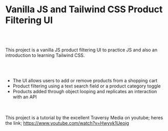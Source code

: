 <h1>Vanilla JS and Tailwind CSS Product Filtering UI</h1>
<br></br>

This project is a vanilla JS product filtering UI to practice JS and also an introduction to learning Tailwind CSS.

<br></br>
<ul>
<li>The UI allows users to add or remove products from a shopping cart</li>
<li>Product filtering using a text search field or a product category toggle</li>
<li>Products added through object looping and replicates an interaction with an API</li>
</ul>

<br></br>
This project is a tutorial by the excellent Traversy Media on youtube; heres the link;
https://www.youtube.com/watch?v=Hwyyk1Ueoig

